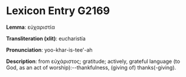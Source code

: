# Lexicon Entry G2169

**Lemma**: εὐχαριστία

**Transliteration (xlit)**: eucharistía

**Pronunciation**: yoo-khar-is-tee'-ah

**Description**:
from εὐχάριστος; gratitude; actively, grateful language (to God, as an act of worship):--thankfulness, (giving of) thanks(-giving).
